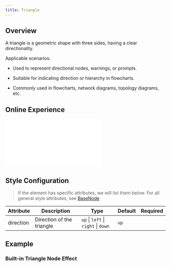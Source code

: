 ```yaml
---
title: Triangle
---
```


## Overview

A triangle is a geometric shape with three sides, having a clear directionality.

Applicable scenarios:

- Used to represent directional nodes, warnings, or prompts.

- Suitable for indicating direction or hierarchy in flowcharts.

- Commonly used in flowcharts, network diagrams, topology diagrams, etc.

## Online Experience

<embed src="@/common/api/elements/nodes/triangle.md"></embed>

## Style Configuration

> If the element has specific attributes, we will list them below. For all general style attributes, see [BaseNode](/en/manual/element/node/build-in/base-node)

| Attribute | Description               | Type                                | Default | Required |
| --------- | ------------------------- | ----------------------------------- | ------- | -------- |
| direction | Direction of the triangle | `up` \| `left` \| `right` \| `down` | `up`    |

## Example

### Built-in Triangle Node Effect

<Playground path="element/node/demo/triangle.js" rid="default-triangle-node"></Playground>
